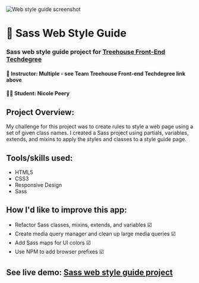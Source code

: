![Web style guide screenshot](https://res.cloudinary.com/dqe0hw0ru/image/upload/v1565188004/sass_style_guide.png)
# 🎨 Sass Web Style Guide
### Sass web style guide project for [Treehouse Front-End Techdegree](https://join.teamtreehouse.com/techdegree/)
#### 📓 Instructor: Multiple - see Team Treehouse Front-end Techdegree link above
#### 👩‍💻 Student: Nicole Peery

## Project Overview:

My challenge for this project was to create rules to style a web page using a set of given class names. I created a Sass project using partials, variables, extends, and mixins to apply the styles and classes to a style guide page.

## Tools/skills used:
* HTML5
* CSS3
* Responsive Design
* Sass

## How I'd like to improve this app:
* Refactor Sass classes, mixins, extends, and variables ☑️
* Create media query manager and clean up large media queries ☑️
* Add Sass maps for UI colors ☑️
* Use NPM to add browser prefixes ☑️

## See live demo: [Sass web style guide project](https://nicolepdotme.github.io/techdegree-project-4/)

